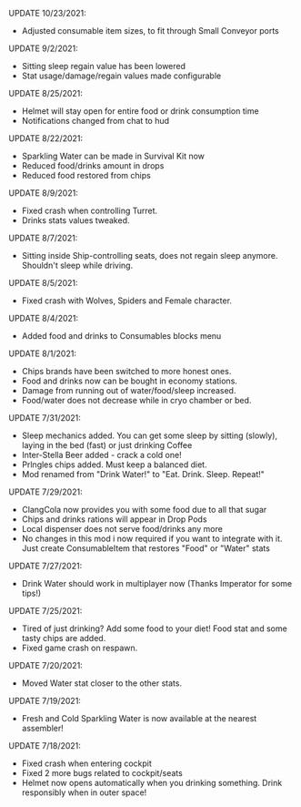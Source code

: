 UPDATE 10/23/2021:

- Adjusted consumable item sizes, to fit through Small Conveyor ports

UPDATE 9/2/2021:

- Sitting sleep regain value has been lowered
- Stat usage/damage/regain values made configurable

UPDATE 8/25/2021:

- Helmet will stay open for entire food or drink consumption time
- Notifications changed from chat to hud

UPDATE 8/22/2021:

- Sparkling Water can be made in Survival Kit now
- Reduced food/drinks amount in drops
- Reduced food restored from chips

UPDATE 8/9/2021:

- Fixed crash when controlling Turret.
- Drinks stats values tweaked.

UPDATE 8/7/2021:

- Sitting inside Ship-controlling seats, does not regain sleep anymore. Shouldn't sleep while driving.

UPDATE 8/5/2021:

- Fixed crash with Wolves, Spiders and Female character.

UPDATE 8/4/2021:

- Added food and drinks to Consumables blocks menu

UPDATE 8/1/2021:

- Chips brands have been switched to more honest ones.
- Food and drinks now can be bought in economy stations.
- Damage from running out of water/food/sleep increased.
- Food/water does not decrease while in cryo chamber or bed.

UPDATE 7/31/2021:

- Sleep mechanics added. You can get some sleep by sitting (slowly), laying in the bed (fast) or just drinking Coffee
- Inter-Stella Beer added - crack a cold one!
- Prlngles chips added. Must keep a balanced diet.
- Mod renamed from "Drink Water!" to "Eat. Drink. Sleep. Repeat!"

UPDATE 7/29/2021:

- ClangCola now provides you with some food due to all that sugar
- Chips and drinks rations will appear in Drop Pods
- Local dispenser does not serve food/drinks any more
- No changes in this mod i now required if you want to integrate with it. Just create ConsumableItem that restores "Food" or "Water" stats

UPDATE 7/27/2021:

- Drink Water should work in multiplayer now (Thanks Imperator for some tips!)

UPDATE 7/25/2021:

- Tired of just drinking? Add some food to your diet! Food stat and some tasty chips are added.
- Fixed game crash on respawn.

UPDATE 7/20/2021:

- Moved Water stat closer to the other stats.

UPDATE 7/19/2021:

- Fresh and Cold Sparkling Water is now available at the nearest assembler!

UPDATE 7/18/2021:

- Fixed crash when entering cockpit
- Fixed 2 more bugs related to cockpit/seats
- Helmet now opens automatically when you drinking something. Drink responsibly when in outer space!